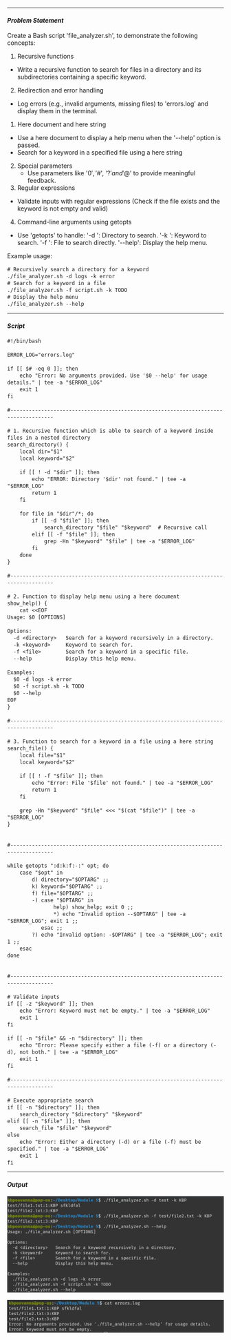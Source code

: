 
---

#### ***Problem Statement***

Create a Bash script 'file_analyzer.sh', to demonstrate the following concepts:
1. Recursive functions
- Write a recursive function to search for files in a directory and its subdirectories containing a specific keyword.
2. Redirection and error handling
- Log errors (e.g., invalid arguments, missing files) to 'errors.log' and display them in the terminal.
1. Here document and here string
- Use a here document to display a help menu when the '--help' option is passed.
- Search for a keyword in a specified file using a here string
2. Special parameters
	- Use parameters like '$0', '$#', '$?' and '$@' to provide meaningful feedback.
3. Regular expressions
- Validate inputs with regular expressions (Check if the file exists and the keyword is not empty and valid)
4. Command-line arguments using getopts
- Use 'getopts' to handle:
'-d <directory>': Directory to search.
'-k <keyword>': Keyword to search.
'-f <file>': File to search directly.
'--help': Display the help menu.

Example usage:
```
# Recursively search a directory for a keyword
./file_analyzer.sh -d logs -k error
# Search for a keyword in a file
./file_analyzer.sh -f script.sh -k TODO
# Display the help menu
./file_analyzer.sh --help
```

---

#### ***Script***

```
#!/bin/bash

ERROR_LOG="errors.log"

if [[ $# -eq 0 ]]; then
    echo "Error: No arguments provided. Use '$0 --help' for usage details." | tee -a "$ERROR_LOG"
    exit 1
fi

#------------------------------------------------------------------------------------

# 1. Recursive function which is able to search of a keyword inside files in a nested directory
search_directory() {
    local dir="$1"
    local keyword="$2"
    
    if [[ ! -d "$dir" ]]; then
        echo "ERROR: Directory '$dir' not found." | tee -a "$ERROR_LOG"
        return 1
    fi
    
    for file in "$dir"/*; do
        if [[ -d "$file" ]]; then
            search_directory "$file" "$keyword"  # Recursive call
        elif [[ -f "$file" ]]; then
            grep -Hn "$keyword" "$file" | tee -a "$ERROR_LOG"		
        fi
    done
}

#------------------------------------------------------------------------------------

# 2. Function to display help menu using a here document
show_help() {
    cat <<EOF
Usage: $0 [OPTIONS]

Options:
  -d <directory>   Search for a keyword recursively in a directory.
  -k <keyword>     Keyword to search for.
  -f <file>        Search for a keyword in a specific file.
  --help           Display this help menu.

Examples:
  $0 -d logs -k error
  $0 -f script.sh -k TODO
  $0 --help
EOF
}

#------------------------------------------------------------------------------------

# 3. Function to search for a keyword in a file using a here string
search_file() {
    local file="$1"
    local keyword="$2"
    
    if [[ ! -f "$file" ]]; then
        echo "Error: File '$file' not found." | tee -a "$ERROR_LOG"
        return 1
    fi
    
    grep -Hn "$keyword" "$file" <<< "$(cat "$file")" | tee -a "$ERROR_LOG"
}


#------------------------------------------------------------------------------------

while getopts ":d:k:f:-:" opt; do
    case "$opt" in
        d) directory="$OPTARG" ;;
        k) keyword="$OPTARG" ;;
        f) file="$OPTARG" ;;
        -) case "$OPTARG" in
               help) show_help; exit 0 ;;
               *) echo "Invalid option --$OPTARG" | tee -a "$ERROR_LOG"; exit 1 ;;
           esac ;;
        ?) echo "Invalid option: -$OPTARG" | tee -a "$ERROR_LOG"; exit 1 ;;
    esac
done


#------------------------------------------------------------------------------------

# Validate inputs
if [[ -z "$keyword" ]]; then
    echo "Error: Keyword must not be empty." | tee -a "$ERROR_LOG"
    exit 1
fi

if [[ -n "$file" && -n "$directory" ]]; then
    echo "Error: Please specify either a file (-f) or a directory (-d), not both." | tee -a "$ERROR_LOG"
    exit 1
fi

#------------------------------------------------------------------------------------

# Execute appropriate search
if [[ -n "$directory" ]]; then
    search_directory "$directory" "$keyword"
elif [[ -n "$file" ]]; then
    search_file "$file" "$keyword"
else
    echo "Error: Either a directory (-d) or a file (-f) must be specified." | tee -a "$ERROR_LOG"
    exit 1
fi
```


---


#### ***Output***

![](../../images/Pasted%20image%2020250131225538.webp "")

![](../../images/Pasted%20image%2020250131225605.webp)
